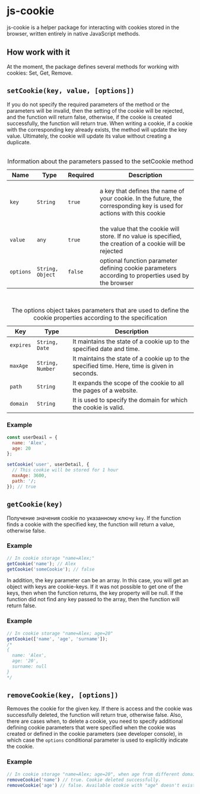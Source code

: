 <h1>js-cookie</h1>
js-cookie is a helper package for interacting with cookies stored in the browser, written entirely in native JavaScript methods.
<h2>How work with it</h2>
At the moment, the package defines several methods for working with cookies: Set, Get, Remove.
<h2><code>setCookie(key, value, [options])</code></h2>
If you do not specify the required parameters of the method or the parameters will be invalid, then the setting of the cookie will be rejected, and the function will return false, otherwise, if the cookie is created successfully, the function will return true. When writing a cookie, if a cookie with the corresponding key already exists, the method will update the key value. Ultimately, the cookie will update its value without creating a duplicate.
<br><br>
<table>
  <caption>Information about the parameters passed to the setCookie method</caption>
  <thead>
    <tr>
      <th>Name</th>
      <th>Type</th>
      <th>Required</th>
      <th>Description</th>
    </tr>
  </thead>
  <tbody>
    <tr>
      <td><code>key</code></td>
      <td><code>String</code></td>
      <td><code>true</code></td>
      <td><p>a key that defines the name of your cookie. In the future, the corresponding key is used for actions with this cookie</p></td>
    </tr>
    <tr>
      <td><code>value</code></td>
      <td><code>any</code></td>
      <td><code>true</code></td>
      <td>the value that the cookie will store. If no value is specified, the creation of a cookie will be rejected</td>
    </tr>
    <tr>
      <td><code>options</code></td>
      <td><code>String, Object</code></td>
      <td><code>false</code></td>
      <td>optional function parameter defining cookie parameters according to properties used by the browser</td>
    </tr>
  </tbody>
</table>
<br>
<table>
  <caption>The options object takes parameters that are used to define the cookie properties according to the specification</caption>
  <thead>
    <tr>
      <th>Key</th>
      <th>Type</th>
      <th>Description</th>
    </tr>
  </thead>
  <tbody>
    <tr>
      <td><code>expires</code></td>
      <td><code>String, Date</code></td>
      <td>It maintains the state of a cookie up to the specified date and time.</td>
    </tr>
    <tr>
      <td><code>maxAge</code></td>
      <td><code>String, Number</code></td>
      <td>It maintains the state of a cookie up to the specified time. Here, time is given in seconds.</td>
    </tr>
    <tr>
      <td><code>path</code></td>
      <td><code>String</code></td>
      <td>It expands the scope of the cookie to all the pages of a website.</td>
    </tr>
    <tr>
      <td><code>domain</code></td>
      <td><code>String</code></td>
      <td>It is used to specify the domain for which the cookie is valid.</td>
    </tr>
  </tbody>
</table>
<h3>Example</h3>

```javascript
const userDeail = {
  name: 'Alex',
  age: 20
};

setCookie('user', userDetail, {
  // This cookie will be stored for 1 hour
  maxAge: 3600,
  path: '/;
}); // true
```
<h2><code>getCookie(key)</code></h2>

Получение значения cookie по указанному ключу <code>key</code>. If the function finds a cookie with the specified key, the function will return a value, otherwise false.
<h3>Example</h3>

```javascript
// In cookie storage "name=Alex;"
getCookie('name'); // Alex
getCookie('someCookie'); // false
```

In addition, the key parameter can be an array. In this case, you will get an object with keys are cookie-keys. 
If it was not possible to get one of the keys, then when the function returns, the key property will be null. If the function did not find any key passed to the array, then the function will return false.

<h3>Example</h3>

```javascript
// In cookie storage "name=Alex; age=20"
getCookie(['name', 'age', 'surname']);
/*
{
  name: 'Alex',
  age: '20',
  surname: null
}
*/ 
```

<h2><code>removeCookie(key, [options])</code></h2>

Removes the cookie for the given key. If there is access and the cookie was successfully deleted, the function will return true, otherwise false. Also, there are cases when, to delete a cookie, you need to specify additional defining cookie parameters that were specified when the cookie was created or defined in the cookie parameters (see developer console), in which case the <code>options</code> conditional parameter is used to explicitly indicate the cookie.
<h3>Example</h3>

```javascript
// In cookie storage "name=Alex; age=20", when age from different domain or httpOnly.
removeCookie('name') // true. Cookie deleted successfully.
removeCookie('age') // false. Available cookie with "age" doesn't exist to delete.
```
